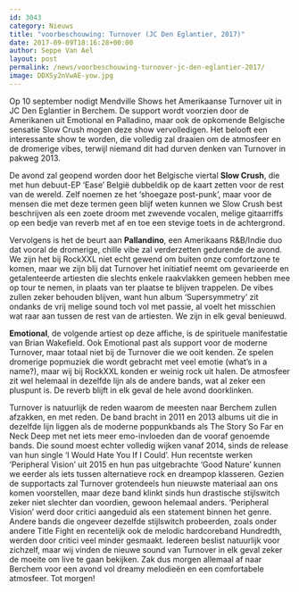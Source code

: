 ```yaml
---
id: 3043
category: Nieuws
title: "voorbeschouwing: Turnover (JC Den Eglantier, 2017)"
date: 2017-09-09T18:16:28+00:00
author: Seppe Van Ael
layout: post
permalink: /news/voorbeschouwing-turnover-jc-den-eglantier-2017/
image: DDXSy2nVwAE-yow.jpg
---
```

Op 10 september nodigt Mendville Shows het Amerikaanse Turnover uit in JC Den Eglantier in Berchem. De support wordt voorzien door de Amerikanen uit Emotional en Palladino, maar ook de opkomende Belgische sensatie Slow Crush mogen deze show vervolledigen. Het belooft een interessante show te worden, die volledig zal draaien om de atmosfeer en de dromerige vibes, terwijl niemand dit had durven denken van Turnover in pakweg 2013.

De avond zal geopend worden door het Belgische viertal **Slow Crush**, die met hun debuut-EP ‘Ease’ België dubbeldik op de kaart zetten voor de rest van de wereld. Zelf noemen ze het ‘shoegaze post-punk’, maar voor de mensen die met deze termen geen blijf weten kunnen we Slow Crush best beschrijven als een zoete droom met zwevende vocalen, melige gitaarriffs op een bedje van reverb met af en toe een stevige toets in de achtergrond.



Vervolgens is het de beurt aan **Pallandino**, een Amerikaans R&B/Indie duo dat vooral de dromerige, chille vibe zal verderzetten gedurende de avond. We zijn het bij RockXXL niet echt gewend om buiten onze comfortzone te komen, maar we zijn blij dat Turnover het initiatief neemt om gevarieerde en getalenteerde artiesten die slechts enkele raakvlakken gemeen hebben mee op tour te nemen, in plaats van ter plaatse te blijven trappelen. De vibes zullen zeker behouden blijven, want hun album ‘Supersymmetry’ zit ondanks de vrij melige sound toch vol met passie, al voelt het misschien wat raar aan tussen de rest van de artiesten. We zijn in elk geval benieuwd.



**Emotional**, de volgende artiest op deze affiche, is de spirituele manifestatie van Brian Wakefield. Ook Emotional past als support voor de moderne Turnover, maar totaal niet bij de Turnover die we ooit kenden. Ze spelen dromerige popmuziek die wordt gebracht met veel emotie (what’s in a name?), maar wij bij RockXXL konden er weinig rock uit halen. De atmosfeer zit wel helemaal in dezelfde lijn als de andere bands, wat al zeker een pluspunt is. De reverb blijft in elk geval de hele avond doorklinken.



Turnover is natuurlijk de reden waarom de meesten naar Berchem zullen afzakken, en met reden. De band bracht in 2011 en 2013 albums uit die in dezelfde lijn liggen als de moderne poppunkbands als The Story So Far en Neck Deep met net iets meer emo-invloeden dan de vooraf genoemde bands. Die sound moest echter volledig wijken vanaf 2014, sinds de release van hun single ‘I Would Hate You If I Could’. Hun recentste werken ‘Peripheral Vision’ uit 2015 en hun pas uitgebrachte ‘Good Nature’ kunnen we eerder als iets tussen alternatieve rock en dreampop klasseren. Gezien de supportacts zal Turnover grotendeels hun nieuwste materiaal aan ons komen voorstellen, maar deze band klinkt sinds hun drastische stijlswitch zeker niet slechter dan voordien, gewoon helemaal anders. ‘Peripheral Vision’ werd door critici aangeduid als een statement binnen het genre. Andere bands die ongeveer dezelfde stijlswitch probeerden, zoals onder andere Title Fight en recentelijk ook de melodic hardcoreband Hundredth, werden door critici veel minder gesmaakt. Iedereen beslist natuurlijk voor zichzelf, maar wij vinden de nieuwe sound van Turnover in elk geval zeker de moeite om live te gaan bekijken. Zak dus morgen allemaal af naar Berchem voor een avond vol dreamy melodieën en een comfortabele atmosfeer. Tot morgen!